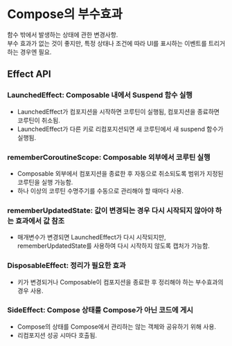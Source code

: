 # Compose의 부수효과
함수 밖에서 발생하는 상태에 관한 변경사항.    
부수 효과가 없는 것이 좋지만, 특정 상태나 조건에 따라 UI를 표시하는 이벤트를 트리거 하는 경우엔 필요.

## Effect API

### LaunchedEffect: Composable 내에서 Suspend 함수 실행
- LaunchedEffect가 컴포지션을 시작하면 코루틴이 실행됨, 컴포지션을 종료하면 코루틴이 취소됨.
- LaunchedEffect가 다른 키로 리컴포지션되면 새 코루틴에서 새 suspend 함수가 실행됨.

### rememberCoroutineScope: Composable 외부에서 코루틴 실행
- Composable 외부에서 컴포지션을 종료한 후 자동으로 취소되도록 범위가 지정된 코루틴을 실행 가능함.
- 하나 이상의 코루틴 수명주기를 수동으로 관리해야 할 때마다 사용.

### rememberUpdatedState: 값이 변경되는 경우 다시 시작되지 않아야 하는 효과에서 값 참조
 - 매개변수가 변경되면 LaunchedEffect가 다시 시작되지만, rememberUpdatedState를 사용하여 다시 시작하지 않도록 캡처가 가능함.

### DisposableEffect: 정리가 필요한 효과
- 키가 변경되거나 Composable이 컴포지션을 종료한 후 정리해야 하는 부수효과의 경우 사용.

### SideEffect: Compose 상태를 Compose가 아닌 코드에 게시
- Compose의 상태를 Compose에서 관리하는 않는 객체와 공유하기 위해 사용.
- 리컴포지션 성공 시마다 호출됨.

